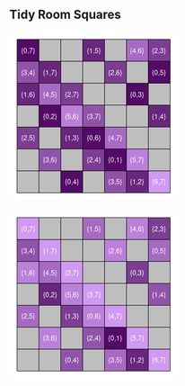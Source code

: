 ## Tidy Room Squares

![A Room square coloured by minimum value.](min.png)

![A Room square coloured by maximum value.](max.png)
